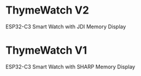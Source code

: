 # ThymeWatch V2
ESP32-C3 Smart Watch with JDI Memory Display

# ThymeWatch V1
ESP32-C3 Smart Watch with SHARP Memory Display

